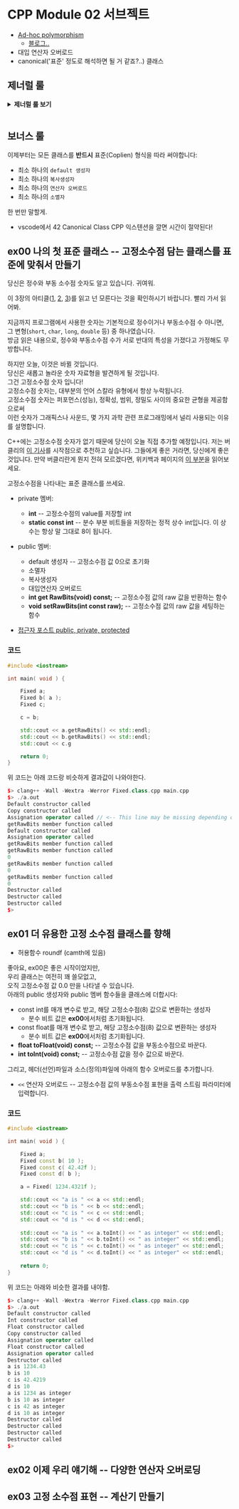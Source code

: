 # CPP Module 02 서브젝트

- [Ad-hoc polymorphism](https://en.wikipedia.org/wiki/Ad_hoc_polymorphism)
  - [블로그..](https://yinjae.wordpress.com/2012/04/02/polymorphism/)
- 대입 연산자 오버로드
- canonical('표준' 정도로 해석하면 될 거 같죠?..) 클래스

## 제너럴 룰
<details>
<summary> <b> 제너럴 룰 보기 </b>  </summary><br>
<div markdown="1">
  
- 헤더 안에 구현된 모든 기능(템플릿의 경우는 제외) 및 보호되지 않은 헤더는 exercise 0점을 의미합니다.
- 모든 **출력은 표준 출력으로** 하며, 특별히 지정하지 않는 한 **개행(\n)으로 끝납니다.**
- 부과된 파일 이름 뒤에는 letter, 클래스 이름, 함수 이름, 메서드 이름이 와야합니다.
- 기억하십시오: 이제 더 이상 C가 아닌 C++로 코딩하고 있습니다. 따라서:
  - 다음 기능은 **금지**되어 있으며 사용시 0점 처리를 받습니다. 묻지도 따지지도 마시오: ***alloc, *printf, free*
  - 기본적으로 표준 라이브러리의 모든 것을 사용할 수 있습니다. **그러나** C++ 버전의 함수를 사용하는 것이 현명할 것입니다.
    당신은 C에 익숙합니다. 당신이 아는 것을 유지하는 대신, C++ 버전의 함수를 사용하는 것이 현명할 것입니다. 결국 이건 새로운 언어입니다.
  - 그리고 **네, 안돼요.** 써도 될 때까지는 [STL](https://www.cplusplus.com/reference/stl/)을 사용할 수 없습니다.(즉, 모듈08 전에는 안됨).
  - 이는 include <algorithm>을 필요로 하는 모든 것은--벡터/리스트/맵/등등--다 안된다는 뜻입니다.
- 명시적으로 금지된 기능 또는 기계의 사용은 묻지도 따지지도 않고 0점 처리됩니다.
- 또한, 달리 명시되지 않는 한 C++ 키워드 **using namespace**및 **friend**는 금지되어 있습니다.
  - 그들의 사용은 질문없이 **-42점**으로 처리 될 것입니다.
- 클래스와 관련된 파일은 달리 명시되지 않는 한 항상 **ClassName.hpp** 및 **ClassName.cpp**입니다.
- Turn-in 디렉토리는 **ex00/**, **ex01/**, ... , **exn/**.
- 예제를 철저하게 읽어야합니다. exercise의 설명에서는 명확하지 않았던 요구 사항을 포함하고 있을 수 있습니다.
  만약 뭔가 모호해 보인다면, 당신이 **C++**를 충분히 이해하지 못한 것입니다.
- 앞에서부터 배운 **C++** 도구는 사용할 수 있으므로, external 라이브러리는 사용할 수 없습니다. 그리고 물어보기 전에 말해드려요:
  - 그것은 또한 **C++11과 파생 모델**, **Boost** 또는 C++ 없으면 못사는 놀라운 기술을 갖춘 친구가 알려준 그 어떤 것도 안된다는 뜻입니다.
  - = 범위 기반 for문 C++11이니까 사용 금지..
- 상당한 양의 클래스들을 제출해야 할 수도 있습니다. 이것은 좋아하는 텍스트 편집기를 스크립팅할 수 없다면 지루해 보일 수 있습니다.
- 시작하기 전에 각 exercise를 **완전히** 읽으십시오! 진짜로요, 읽으세요.
- 사용할 컴파일러는 **clang++**입니다.
- 코드는 다음 플래그를 사용하여 컴파일해야합니다: **-Wall -Wextra -Werror**
- 당신의 각 includes는 다른 includes들과 독립적으로 포함될 수 있어야 합니다. Includes는 분명히 그들이 의존하는 다른 모든 include를 포함해야합니다.
- 궁금할까봐: **C++에서는 코딩 스타일이 적용되지 않습니다.** 원하는 스타일 아무거나 사용 가능, 제한 없음. **하지만, 동료 평가자가 읽을 수 없는 코드는 채점 받을 수 없겠죠**
- 이제 중요한 사항 : 서브젝트에 명시적으로 설명하지 않는 한 **프로그램에 의해 채점되지 않습니다**. 따라서, 여러분은 exercise를 선택하는 방법에 있어서 어느 정도의 자유가 주어집니다. 하지만, 각 exercise의 제한조건에 유의하고, **게으르지 마세요**, 연습문제들이 제공해야되는 **많은 것들을 놓치게 될거예요!**
- **제출하는 파일에 일부 관계없는 파일이 있는 것은 문제가 되지 않습니다.** 요청한 파일보다 더 많은 파일로 코드를 분리할 수도 있습니다.
  결과가 프로그램에 의해 채점되지 않는 한, **자유롭게 하세요.**
- 비록 서브젝트의 exercise가 짧더라도, 알아야 할 것을 확실히 이해하고, 가능한 최선의 방법으로 풀었다는 것을 확실히 하기 위해 시간을 들이는 것은 가치가 있습니다.
- 오딘의 이름으로, 토르의 이름으로! 머리를 쓰세요!!!
  
 </div> 
 </details>
 <BR>

## 보너스 룰
이제부터는 모든 클래스를 **반드시** 표준(Coplien) 형식을 따라 써야합니다:

- 최소 하나의 `default 생성자`
- 최소 하나의 `복사생성자`
- 최소 하나의 `연산자 오버로드`
- 최소 하나의 `소멸자`

한 번만 말할게.

- vscode에서 42 Canonical Class CPP 익스텐션을 깔면 시간이 절약된다!

## ex00 나의 첫 표준 클래스 -- 고정소수점 담는 클래스를 표준에 맞춰서 만들기

당신은 정수와 부동 소수점 숫자도 알고 있습니다. 귀여워.

이 3장의 아티클([1](https://www.cprogramming.com/tutorial/floating_point/understanding_floating_point.html), [2](https://www.cprogramming.com/tutorial/floating_point/understanding_floating_point_representation.html), [3](https://www.cprogramming.com/tutorial/floating_point/understanding_floating_point_printing.html))를 읽고 넌 모른다는 것을 확인하시기 바랍니다. 빨리 가서 읽어봐.

지금까지 프로그램에서 사용한 숫자는 기본적으로 정수이거나 부동소수점 수 아니면,
<br>그 변형(`short`, `char`, `long`, `double` 등) 중 하나였습니다.
<br>방금 읽은 내용으로, 정수와 부동소수점 수가 서로 반대의 특성을 가졌다고 가정해도 무방합니다.

하지만 오늘, 이것은 바뀔 것입니다.
<br>당신은 새롭고 놀라운 숫자 자료형을 발견하게 될 것입니다.
<br>그건 고정소수점 숫자 입니다!
<br>고정소수점 숫자는, 대부분의 언어 스칼라 유형에서 항상 누락됩니다.
<br>고정소수점 숫자는 퍼포먼스(성능), 정확성, 범위, 정밀도 사이의 중요한 균형을 제공함으로써
<br>이런 숫자가 그래픽스나 사운드, 몇 가지 과학 관련 프로그래밍에서 널리 사용되는 이유를 설명합니다.

C++에는 고정소수점 숫자가 없기 때문에 당신이 오늘 직접 추가할 예정입니다.
저는 버클리의 [이 기사](https://inst.eecs.berkeley.edu//~cs61c/sp06/handout/fixedpt.html)를 시작점으로 추천하고 싶습니다. 그들에게 좋은 거라면, 당신에게 좋은 것입니다.
만약 버클리란게 뭔지 전혀 모르겠다면, 위키백과 페이지의 [이 부분](https://en.wikipedia.org/wiki/University_of_California,_Berkeley#Notable_alumni.2C_faculty.2C_and_staff)을 읽어보세요.

고정소수점을 나타내는 표준 클래스를 쓰세요.

- private 멤버:
  - **int** -- 고정소수점의 value를 저장할 int
  - **static const int** -- 분수 부분 비트들을 저장하는 정적 상수 int입니다. 이 상수는 항상 말 그대로 8이 됩니다.
- public 멤버:
  - default 생성자 -- 고정소수점 값 0으로 초기화 
  - 소멸자
  - 복사생성자
  - 대입연산자 오버로드
  - **int get RawBits(void) const;** -- 고정소수점 값의 raw 값을 반환하는 함수
  - **void setRawBits(int const raw);** -- 고정소수점 값의 raw 값을 세팅하는 함수

- [접근자 포스트 public, private, protected](https://yeolco.tistory.com/115)


### 코드
~~~C++
#include <iostream>

int main( void ) {

    Fixed a;
    Fixed b( a );
    Fixed c;

    c = b;

    std::cout << a.getRawBits() << std::endl;
    std::cout << b.getRawBits() << std::endl;
    std::cout << c.g

    return 0;
}
~~~
 
 위 코드는 아래 코드랑 비슷하게 결과값이 나와야한다.
 
~~~C++
$> clang++ -Wall -Wextra -Werror Fixed.class.cpp main.cpp
$> ./a.out
Default constructor called
Copy constructor called
Assignation operator called // <-- This line may be missing depending on your implementation
getRawBits member function called
Default constructor called
Assignation operator called
getRawBits member function called
getRawBits member function called
0
getRawBits member function called
0
getRawBits member function called
0
Destructor called
Destructor called
Destructor called
$>
~~~

## ex01 더 유용한 고정 소수점 클래스를 향해

- 허용함수 roundf (camth에 있음)

좋아요, ex00은 좋은 시작이었지만, <br>
우리 클래스는 여전히 꽤 쓸모없고, <Br>
오직 고정소수점 값 0.0 만을 나타낼 수 있습니다. <br>
아래의 public 생성자와 public 멤버 함수들을 클래스에 더합시다:

- const int를 매개 변수로 받고, 해당 고정소수점(8) 값으로 변환하는 생성자
  - 분수 비트 값은 **ex00**에서처럼 초기화됩니다.
- const float를 매개 변수로 받고, 해당 고정소수점(8) 값으로 변환하는 생성자
  - 분수 비트 값은 **ex00**에서처럼 초기화됩니다.
- **float toFloat(void) const;** -- 고정소수점 값을 부동소수점으로 바꾼다.
- **int toInt(void) const;** -- 고정소수점 값을 정수 값으로 바꾼다.

그리고, 헤더(선언)파일과 소스(정의)파일에 아래의 함수 오버로드를 추가합니다.

- `<<` 연산자 오버로드 -- 고정소수점 값의 부동소수점 표현을 출력 스트림 파라미터에 입력합니다.


### 코드

~~~C++
#include <iostream>

int main( void ) {

    Fixed a;
    Fixed const b( 10 );
    Fixed const c( 42.42f );
    Fixed const d( b );

    a = Fixed( 1234.4321f );

    std::cout << "a is " << a << std::endl;
    std::cout << "b is " << b << std::endl;
    std::cout << "c is " << c << std::endl;
    std::cout << "d is " << d << std::endl;
    
    std::cout << "a is " << a.toInt() << " as integer" << std::endl;
    std::cout << "b is " << b.toInt() << " as integer" << std::endl;
    std::cout << "c is " << c.toInt() << " as integer" << std::endl;
    std::cout << "d is " << d.toInt() << " as integer" << std::endl;
    
    return 0;
}
~~~

위 코드는 아래와 비슷한 결과를 내야함.

~~~C++
$> clang++ -Wall -Wextra -Werror Fixed.class.cpp main.cpp
$> ./a.out
Default constructor called
Int constructor called
Float constructor called
Copy constructor called
Assignation operator called
Float constructor called
Assignation operator called
Destructor called
a is 1234.43
b is 10
c is 42.4219
d is 10
a is 1234 as integer
b is 10 as integer
c is 42 as integer
d is 10 as integer
Destructor called
Destructor called
Destructor called
Destructor called
$>
~~~

## ex02 이제 우리 얘기해 -- 다양한 연산자 오버로딩

## ex03 고정 소수점 표현 -- 계산기 만들기
